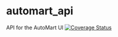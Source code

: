 # automart_api
API for the AutoMart UI
<a href='https://coveralls.io/github/regismat/automart_api?branch=master'><img src='https://coveralls.io/repos/github/regismat/automart_api/badge.svg?branch=master' alt='Coverage Status' /></a>
